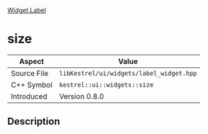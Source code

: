 [Widget.Label](index.md)
# size
| Aspect | Value |
| --- | --- |
| Source File | `libKestrel/ui/widgets/label_widget.hpp` |
| C++ Symbol | `kestrel::ui::widgets::size` |
| Introduced | Version 0.8.0 |
## Description
